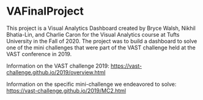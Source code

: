 # VAFinalProject

This project is a Visual Analytics Dashboard created by Bryce Walsh, Nikhil Bhatia-Lin, and Charlie Caron for the Visual Analytics course at Tufts University in the Fall of 2020. The project was to build a dashboard to solve one of the mini challenges that were part of the VAST challenge held at the VAST conference in 2019.

Information on the VAST challenge 2019: https://vast-challenge.github.io/2019/overview.html

Information on the specific mini-challenge we endeavored to solve: https://vast-challenge.github.io/2019/MC2.html

